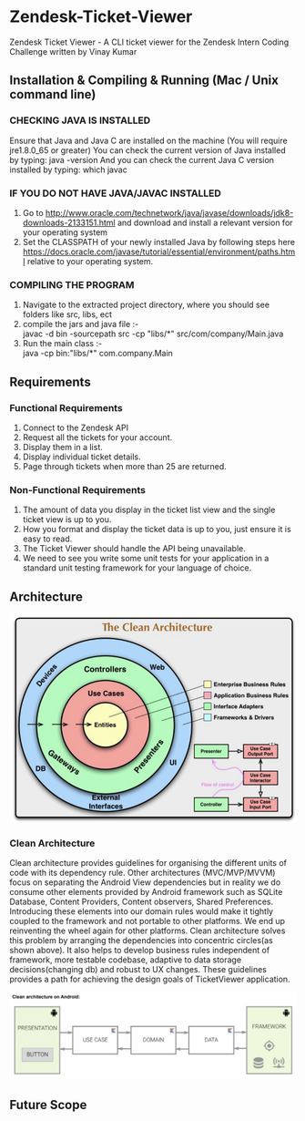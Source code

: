 # Zendesk-Ticket-Viewer
Zendesk Ticket Viewer - A CLI ticket viewer for the Zendesk Intern Coding Challenge
written by Vinay Kumar

## Installation & Compiling & Running (Mac / Unix command line)

### CHECKING JAVA IS INSTALLED
Ensure that Java and Java C are installed on the machine
(You will require jre1.8.0_65 or greater)
You can check the current version of Java installed by typing:
java -version
And you can check the current Java C version installed by typing:
which javac

### IF YOU DO NOT HAVE JAVA/JAVAC INSTALLED
1. Go to http://www.oracle.com/technetwork/java/javase/downloads/jdk8-downloads-2133151.html
   and download and install a relevant version for your operating system
2. Set the CLASSPATH of your newly installed Java by following steps here
   https://docs.oracle.com/javase/tutorial/essential/environment/paths.html
   relative to your operating system.

### COMPILING THE PROGRAM
1. Navigate to the extracted project directory, where you should see folders like src, libs, ect
2. compile the jars and java file :-    
   javac -d bin -sourcepath src -cp "libs/*"  src/com/company/Main.java
3. Run the main class :-        
   java -cp bin:"libs/*" com.company.Main

## Requirements

### Functional Requirements
1) Connect to the Zendesk API  
2) Request all the tickets for your account.  
3) Display them in a list.  
4) Display individual ticket details.  
5) Page through tickets when more than 25 are returned.

### Non-Functional Requirements
1) The amount of data you display in the ticket list view and the single ticket view is up to
you.  
2) How you format and display the ticket data is up to you, just ensure it is easy to read.  
3) The Ticket Viewer should handle the API being unavailable.   
4) We need to see you write some unit tests for your application in a standard unit testing
framework for your language of choice.


## Architecture
<img src="./img/clean_arch.png">

### Clean Architecture
Clean architecture provides guidelines for organising the different units of code with its dependency rule. Other architectures (MVC/MVP/MVVM) focus on
separating the Android View dependencies but in reality we do consume other elements provided by Android framework such as SQLite Database,
Content Providers, Content observers, Shared Preferences. Introducing these elements into our domain rules would make it tightly coupled to the
framework and not portable to other platforms. We end up reinventing the wheel again for other platforms. Clean architecture solves this problem by
arranging the dependencies into concentric circles(as shown above). It also helps to develop business rules independent of framework, more testable
codebase, adaptive to data storage decisions(changing db) and robust to UX changes. These guidelines provides a path for achieving the design goals of
TicketViewer application.

<img src="./img/cln_android.png">

## Future Scope